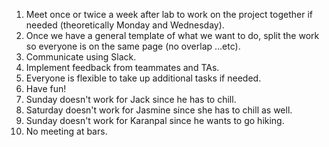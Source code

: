 1. Meet once or twice a week after lab to work on the project together if needed (theoretically Monday
and Wednesday).
2. Once we have a general template of what we want to do, split the work so everyone is on the same
page (no overlap ...etc).
3. Communicate using Slack.
4. Implement feedback from teammates and TAs.
5. Everyone is flexible to take up additional tasks if needed.
6. Have fun!
7. Sunday doesn't work for Jack since he has to chill.
8. Saturday doesn't work for Jasmine since she has to chill as well.
9. Sunday doesn't work for Karanpal since he wants to go hiking.
10. No meeting at bars.
